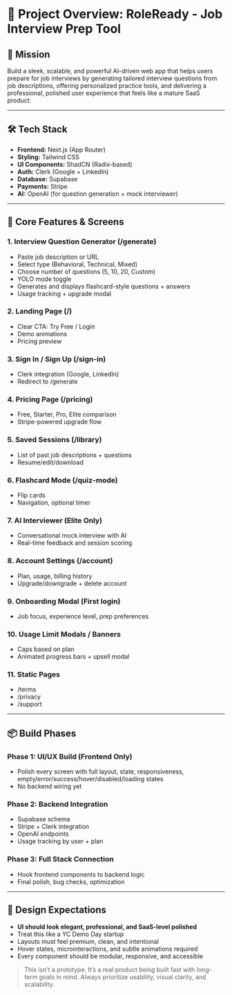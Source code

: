 # 🧠 Project Overview: RoleReady - Job Interview Prep Tool

## 🎯 Mission

Build a sleek, scalable, and powerful AI-driven web app that helps users prepare for job interviews by generating tailored interview questions from job descriptions, offering personalized practice tools, and delivering a professional, polished user experience that feels like a mature SaaS product.

---

## 🛠️ Tech Stack

* **Frontend:** Next.js (App Router)
* **Styling:** Tailwind CSS
* **UI Components:** ShadCN (Radix-based)
* **Auth:** Clerk (Google + LinkedIn)
* **Database:** Supabase
* **Payments:** Stripe
* **AI:** OpenAI (for question generation + mock interviewer)

---

## 🚀 Core Features & Screens

### 1. Interview Question Generator (/generate)

* Paste job description or URL
* Select type (Behavioral, Technical, Mixed)
* Choose number of questions (5, 10, 20, Custom)
* YOLO mode toggle
* Generates and displays flashcard-style questions + answers
* Usage tracking + upgrade modal

### 2. Landing Page (/)

* Clear CTA: Try Free / Login
* Demo animations
* Pricing preview

### 3. Sign In / Sign Up (/sign-in)

* Clerk integration (Google, LinkedIn)
* Redirect to /generate

### 4. Pricing Page (/pricing)

* Free, Starter, Pro, Elite comparison
* Stripe-powered upgrade flow

### 5. Saved Sessions (/library)

* List of past job descriptions + questions
* Resume/edit/download

### 6. Flashcard Mode (/quiz-mode)

* Flip cards
* Navigation, optional timer

### 7. AI Interviewer (Elite Only)

* Conversational mock interview with AI
* Real-time feedback and session scoring

### 8. Account Settings (/account)

* Plan, usage, billing history
* Upgrade/downgrade + delete account

### 9. Onboarding Modal (First login)

* Job focus, experience level, prep preferences

### 10. Usage Limit Modals / Banners

* Caps based on plan
* Animated progress bars + upsell modal

### 11. Static Pages

* /terms
* /privacy
* /support

---

## 📦 Build Phases

### Phase 1: UI/UX Build (Frontend Only)

* Polish every screen with full layout, state, responsiveness, empty/error/success/hover/disabled/loading states
* No backend wiring yet

### Phase 2: Backend Integration

* Supabase schema
* Stripe + Clerk integration
* OpenAI endpoints
* Usage tracking by user + plan

### Phase 3: Full Stack Connection

* Hook frontend components to backend logic
* Final polish, bug checks, optimization

---

## 🎨 Design Expectations

* **UI should look elegant, professional, and SaaS-level polished**
* Treat this like a YC Demo Day startup
* Layouts must feel premium, clean, and intentional
* Hover states, microinteractions, and subtle animations required
* Every component should be modular, responsive, and accessible

> This isn’t a prototype. It’s a real product being built fast with long-term goals in mind. Always prioritize usability, visual clarity, and scalability.

